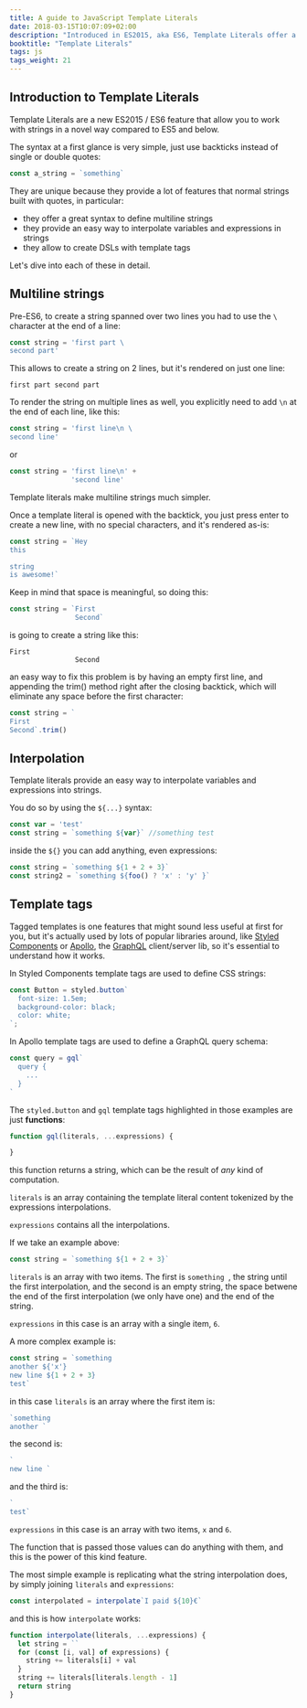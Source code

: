 ```yaml
---
title: A guide to JavaScript Template Literals
date: 2018-03-15T10:07:09+02:00
description: "Introduced in ES2015, aka ES6, Template Literals offer a new way to declare strings, but also some new interesting constructs which are already widely popular."
booktitle: "Template Literals"
tags: js
tags_weight: 21
---
```


## Introduction to Template Literals

Template Literals are a new ES2015 / ES6 feature that allow you to work with strings in a novel way compared to ES5 and below.

The syntax at a first glance is very simple, just use backticks instead of single or double quotes:

```js
const a_string = `something`
```

They are unique because they provide a lot of features that normal strings built with quotes, in particular:

- they offer a great syntax to define multiline strings
- they provide an easy way to interpolate variables and expressions in strings
- they allow to create DSLs with template tags

Let's dive into each of these in detail.

## Multiline strings

Pre-ES6, to create a string spanned over two lines you had to use the `\` character at the end of a line:

```js
const string = 'first part \
second part'
```

This allows to create a string on 2 lines, but it's rendered on just one line:

`first part second part`

To render the string on multiple lines as well, you explicitly need to add `\n` at the end of each line, like this:

```js
const string = 'first line\n \
second line'
```

or

```js
const string = 'first line\n' +
               'second line'
```

Template literals make multiline strings much simpler.

Once a template literal is opened with the backtick, you just press enter to create a new line, with no special characters, and it's rendered as-is:

```js
const string = `Hey
this

string
is awesome!`
```

Keep in mind that space is meaningful, so doing this:


```js
const string = `First
                Second`
```

is going to create a string like this:

```
First
                Second
```

an easy way to fix this problem is by having an empty first line, and appending the trim() method right after the closing backtick, which will eliminate any space before the first character:

```js
const string = `
First
Second`.trim()
```

## Interpolation

Template literals provide an easy way to interpolate variables and expressions into strings.

You do so by using the `${...}` syntax:

```js
const var = 'test'
const string = `something ${var}` //something test
```

inside the `${}` you can add anything, even expressions:

```js
const string = `something ${1 + 2 + 3}`
const string2 = `something ${foo() ? 'x' : 'y' }`
```

## Template tags

Tagged templates is one features that might sound less useful at first for you, but it's actually used by lots of popular libraries around, like [Styled Components](https://flaviocopes.com/styled-components/) or [Apollo](https://flaviocopes.com/apollo/), the [GraphQL](https://flaviocopes.com/graphql/) client/server lib, so it's essential to understand how it works.

In Styled Components template tags are used to define CSS strings:

```js
const Button = styled.button`
  font-size: 1.5em;
  background-color: black;
  color: white;
`;
```

In Apollo template tags are used to define a GraphQL query schema:

```js
const query = gql`
  query {
    ...
  }
`
```

The `styled.button` and `gql` template tags highlighted in those examples are just **functions**:

```js
function gql(literals, ...expressions) {

}
```

this function returns a string, which can be the result of _any_ kind of computation.

`literals` is an array containing the template literal content tokenized by the expressions interpolations.

`expressions` contains all the interpolations.

If we take an example above:

```js
const string = `something ${1 + 2 + 3}`
```

`literals` is an array with two items. The first is `something `, the string until the first interpolation, and the second is an empty string, the space betwene the end of the first interpolation (we only have one) and the end of the string.

`expressions` in this case is an array with a single item, `6`.

A more complex example is:

```js
const string = `something
another ${'x'}
new line ${1 + 2 + 3}
test`
```

in this case `literals` is an array where the first item is:

```js
`something
another `
```

the second is:

```js
`
new line `
```

and the third is:

```js
`
test`
```

`expressions` in this case is an array with two items, `x` and `6`.

The function that is passed those values can do anything with them, and this is the power of this kind feature.

The most simple example is replicating what the string interpolation does, by simply joining `literals` and `expressions`:

```js
const interpolated = interpolate`I paid ${10}€`
```

and this is how `interpolate` works:

```js
function interpolate(literals, ...expressions) {
  let string = ``
  for (const [i, val] of expressions) {
    string += literals[i] + val
  }
  string += literals[literals.length - 1]
  return string
}
```

